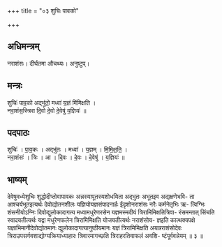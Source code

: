 +++
title = "०३ शुचिः पावको"

+++
## अधिमन्त्रम्
नराशंसः। दीर्घतमा औचथ्यः। अनुष्टुप्।

## मन्त्रः
शुचिः॑ पाव॒को अद्भु॑तो॒ मध्वा॑ य॒ज्ञं मि॑मिक्षति ।  
नरा॒शंस॒स्त्रिरा दि॒वो दे॒वो दे॒वेषु॑ य॒ज्ञियः॑ ॥

## पदपाठः
शुचिः॑ । पा॒व॒कः । अद्भु॑तः । मध्वा॑ । य॒ज्ञम् । मि॒मि॒क्ष॒ति॒ ।  
नरा॒शंसः॑ । त्रिः । आ । दि॒वः । दे॒वः । दे॒वेषु॑ । य॒ज्ञियः॑ ॥

## भाष्यम्
देवेषुमध्येशुचिः शुद्धोदीप्तोवापावकः अन्नस्यापूतस्यशोधयिता अद्भुतः अभूतइव अद्यक्षणेभवि- ता आश्चर्यभूतइत्यर्थः देवोद्योतनशीलः यज्ञियोयज्ञसंपादनार्हः ईदृशोनराशंसः नरैः कर्मनेतृभिः ऋ- त्विग्भिः शंसनीयोऽग्निः दिवोद्युलोकादागत्य मध्वामधुरेणरसेन यज्ञमस्मदीयं त्रिरामिमिक्षतित्रिवा- रंसमन्तात् सिंचति स्वादयतीत्यर्थः यद्वा मधुरेणफलेन त्रिरामिमिक्षति योजयतीत्यर्थः नराशंसोय- ज्ञइति कात्थक्यपक्षे यज्ञाभिमानीदेवोद्योतमानः द्युलोकादागत्यानुष्ठीयमानः यज्ञं त्रिरामिमिक्षति अयन्नराशंसोदेवः त्रिराउपसर्गवशाद्योग्यक्रियाध्याहारः त्रिवारमागच्छति त्रिराहरतिवाफलं अवशि- ष्टंपूर्ववन्नेयम् ॥ ३ ॥
